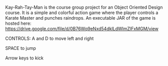 Kay-Rah-Tay-Man is the course group project for an Object Oriented Design course. 
It is a simple and colorful action game where the player controls a Karate Master
and punches raindrops. An executable JAR of the game is hosted here:
https://drive.google.com/file/d/0B76Wq9eNxd54dklLdWlmZlFxMGM/view

CONTROLS:
A and D to move left and right

SPACE to jump

Arrow keys to kick
